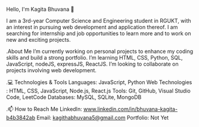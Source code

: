 Hello, I'm Kagita Bhuvana 👋

I am a 3rd-year Computer Science and Engineering student in RGUKT, with an interest in pursuing web development and application thereof. I am searching for internship and job opportunities to learn more and to work on new and exciting projects.

.About Me
I’m currently working on personal projects to enhance my coding skills and build a strong portfolio.
I’m learning HTML, CSS, Python, SQL, JavaScript, nodeJS, expressJS, ReactJS.
I’m looking to collaborate on projects involving web development.

.💻 Technologies & Tools
Languages: JavaScript, Python
Web Technologies : HTML, CSS, JavaScript, Node.js, React.js
Tools: Git, GitHub, Visual Studio Code, LeetCode
Databases: MySQL, SQLite, MongoDB

.📫 How to Reach Me
LinkedIn: www.linkedin.com/in/bhuvana-kagita-b4b3842ab
Email: kagithabhuvana5@gmail.com
Portfolio: Not Yet

<!---
KagithaBhuvana/KagithaBhuvana is a ✨ special ✨ repository because its `README.md` (this file) appears on your GitHub profile.
You can click the Preview link to take a look at your changes.
--->
